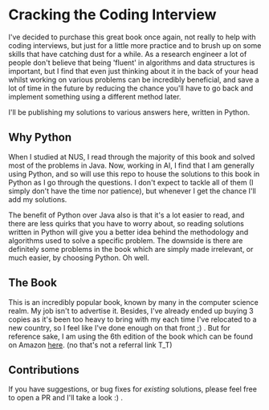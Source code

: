 # Cracking the Coding Interview

I've decided to purchase this great book once again, not really to help with coding interviews, but just for a little more practice and to brush up on some skills that have catching dust for a while. As a research engineer a lot of people don't believe that being 'fluent' in algorithms and data structures is important, but I find that even just thinking about it in the back of your head whilst working on various problems can be incredibly beneficial, and save a lot of time in the future by reducing the chance you'll have to go back and implement something using a different method later.

I'll be publishing my solutions to various answers here, written in Python.

## Why Python

When I studied at NUS, I read through the majority of this book and solved most of the problems in Java. Now, working in AI, I find that I am generally using Python, and so will use this repo to house the solutions to this book in Python as I go through the questions. I don't expect to tackle all of them (I simply don't have the time nor patience), but whenever I get the chance I'll add my solutions.

The benefit of Python over Java also is that it's a lot easier to read, and there are less quirks that you have to worry about, so reading solutions written in Python will give you a better idea behind the methodology and algorithms used to solve a specific problem. The downside is there are definitely some problems in the book which are simply made irrelevant, or much easier, by choosing Python. Oh well.

## The Book

This is an incredibly popular book, known by many in the computer science realm. My job isn't to advertise it. Besides, I've already ended up buying 3 copies as it's been too heavy to bring with my each time I've relocated to a new country, so I feel like I've done enough on that front ;) . But for reference sake, I am using the 6th edition of the book which can be found on Amazon [here](https://www.amazon.com/Cracking-Coding-Interview-Programming-Questions/dp/0984782850). (no that's not a referral link T_T)

## Contributions

If you have suggestions, or bug fixes for *existing* solutions, please feel free to open a PR and I'll take a look :) .